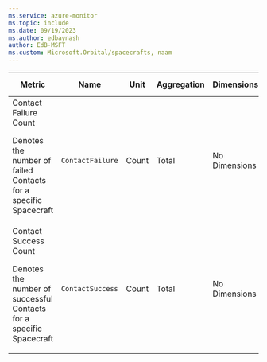 ```yaml
---
ms.service: azure-monitor
ms.topic: include
ms.date: 09/19/2023
ms.author: edbaynash
author: EdB-MSFT
ms.custom: Microsoft.Orbital/spacecrafts, naam
---
```

  
  
|Metric|Name|Unit|Aggregation|Dimensions|Time Grains|DS Export|
|---|---|---|---|---|---|---|
|Contact Failure Count<p><p>Denotes the number of failed Contacts for a specific Spacecraft |`ContactFailure` |Count |Total |No Dimensions|PT1M |Yes|
|Contact Success Count<p><p>Denotes the number of successful Contacts for a specific Spacecraft |`ContactSuccess` |Count |Total |No Dimensions|PT1M |Yes|